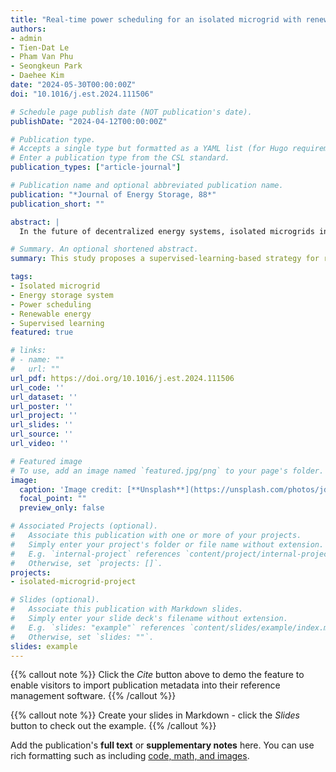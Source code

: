 ```yaml
---
title: "Real-time power scheduling for an isolated microgrid with renewable energy and energy storage system via a supervised-learning-based strategy"
authors:
- admin
- Tien-Dat Le
- Pham Van Phu
- Seongkeun Park
- Daehee Kim
date: "2024-05-30T00:00:00Z"
doi: "10.1016/j.est.2024.111506"

# Schedule page publish date (NOT publication's date).
publishDate: "2024-04-12T00:00:00Z"

# Publication type.
# Accepts a single type but formatted as a YAML list (for Hugo requirements).
# Enter a publication type from the CSL standard.
publication_types: ["article-journal"]

# Publication name and optional abbreviated publication name.
publication: "*Journal of Energy Storage, 88*"
publication_short: ""

abstract: |
  In the future of decentralized energy systems, isolated microgrids integrated with renewable energy and energy storage systems (ESS) have emerged as critical solutions for areas beyond conventional grid connectivity. Optimal power scheduling is essential for the efficient operation, cost efficiency, and stability of isolated microgrids. Therefore, this study proposes a new supervised learning (SL) strategy for real-time optimal power scheduling of an isolated microgrid. The proposed approach is three-fold: First, a deterministic mixed-integer linear programming (MILP) model is established for the optimal power scheduling problem of an isolated microgrid to minimize operational costs. By harnessing historical data, this optimization model is solved by a dedicated MILP solver to obtain an expert dataset of optimal decisions in the isolated microgrids. Second, an SL strategy is deployed to learn and mimic optimal ESS charging/discharging decisions by training a dense residual neural network (ResNetD) on the obtained expert dataset. Finally, the well-trained ResNetD model is applied to provide near-optimal power scheduling decisions based on real-time information. The performance of the proposed method is validated using a comprehensive set of test scenarios and compared with the base case, myopic policy, and other well-known deep reinforcement learning. The results reveal that the SL method reduces operating costs by 5.95 % and the output of the diesel engine generator by 12.67 % compared to the base case. Moreover, the SL method provides high-quality solutions that closely approximate the ideal results with an average performance gap of 0.37 %. Therefore, the proposed method demonstrates its robust adaptability to the real-time conditions of an isolated microgrid environment.

# Summary. An optional shortened abstract.
summary: This study proposes a supervised-learning-based strategy for real-time power scheduling in isolated microgrids with renewable energy and energy storage systems, showing significant cost reductions and operational efficiency improvements.

tags:
- Isolated microgrid
- Energy storage system
- Power scheduling
- Renewable energy
- Supervised learning
featured: true

# links:
# - name: ""
#   url: ""
url_pdf: https://doi.org/10.1016/j.est.2024.111506
url_code: ''
url_dataset: ''
url_poster: ''
url_project: ''
url_slides: ''
url_source: ''
url_video: ''

# Featured image
# To use, add an image named `featured.jpg/png` to your page's folder. 
image:
  caption: 'Image credit: [**Unsplash**](https://unsplash.com/photos/jdD8gXaTZsc)'
  focal_point: ""
  preview_only: false

# Associated Projects (optional).
#   Associate this publication with one or more of your projects.
#   Simply enter your project's folder or file name without extension.
#   E.g. `internal-project` references `content/project/internal-project/index.md`.
#   Otherwise, set `projects: []`.
projects:
- isolated-microgrid-project

# Slides (optional).
#   Associate this publication with Markdown slides.
#   Simply enter your slide deck's filename without extension.
#   E.g. `slides: "example"` references `content/slides/example/index.md`.
#   Otherwise, set `slides: ""`.
slides: example
---
```


{{% callout note %}}
Click the *Cite* button above to demo the feature to enable visitors to import publication metadata into their reference management software.
{{% /callout %}}

{{% callout note %}}
Create your slides in Markdown - click the *Slides* button to check out the example.
{{% /callout %}}

Add the publication's **full text** or **supplementary notes** here. You can use rich formatting such as including [code, math, and images](https://docs.hugoblox.com/content/writing-markdown-latex/).